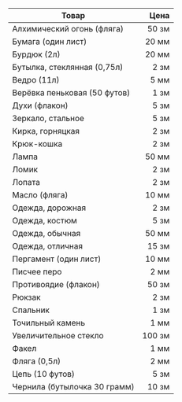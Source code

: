 
| Товар | Цена |
| ---- | ---: |
| Алхимический огонь (фляга) | 50 зм |
| Бумага (один лист) | 20 мм |
| Бурдюк (2л) | 20 мм |
| Бутылка, стеклянная (0,75л) | 2 зм |
| Ведро (11л) | 5 мм |
| Верёвка пеньковая (50 футов) | 1 зм |
| Духи (флакон) | 5 зм |
| Зеркало, стальное | 5 зм |
| Кирка, горняцкая | 2 зм |
| Крюк-кошка | 2 зм |
| Лампа | 50 мм |
| Ломик | 2 зм |
| Лопата | 2 зм |
| Масло (фляга) | 10 мм |
| Одежда, дорожная | 2 зм |
| Одежда, костюм | 5 зм |
| Одежда, обычная | 50 мм |
| Одежда, отличная | 15 зм |
| Пергамент (один лист) | 10 мм |
| Писчее перо | 2 мм |
| Противоядие (флакон) | 50 зм |
| Рюкзак | 2 зм |
| Спальник | 1 зм |
| Точильный камень | 1 мм |
| Увеличительное стекло | 100 зм |
| Факел | 1 мм |
| Фляга (0,5л) | 2 мм |
| Цепь (10 футов) | 5 зм |
| Чернила (бутылочка 30 грамм) | 10 зм |
